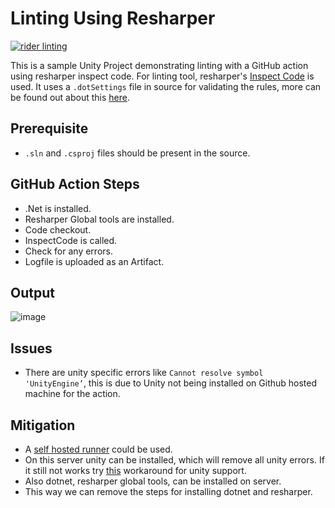 # Linting Using Resharper
[![rider linting](https://github.com/rYuuk/unity-resharper-linting/actions/workflows/linting.yml/badge.svg)](https://github.com/rYuuk/unity-resharper-linting/actions/workflows/linting.yml)

This is a sample Unity Project demonstrating linting with a GitHub action using resharper inspect code. 
For linting tool, resharper's [Inspect Code](https://www.jetbrains.com/help/resharper/InspectCode.html) is used. 
It uses a `.dotSettings` file in source for validating the rules, more can be found out about this [here](https://www.jetbrains.com/help/rider/InspectCode.html#configuring-inspectcode-with-dotsettings).

## Prerequisite
- `.sln` and `.csproj` files should be present in the source.

## GitHub Action Steps 
- .Net is installed.
- Resharper Global tools are installed.
- Code checkout.
- InspectCode is called.
- Check for any errors.
- Logfile is uploaded as an Artifact. 

## Output 
![image](https://user-images.githubusercontent.com/1121080/179028263-9390662d-24c1-427e-a1a3-cd612bd188af.png)

## Issues
- There are unity specific errors like `Cannot resolve symbol 'UnityEngine’`, this is due to Unity not being installed on Github hosted machine for the action.

## Mitigation
- A [self hosted runner](https://docs.github.com/en/actions/hosting-your-own-runners/about-self-hosted-runners) could be used.
- On this server unity can be installed, which will remove all unity errors. If it still not works try [this](https://youtrack.jetbrains.com/issue/RSRP-480424/Missing-Unity-support-in-Command-line-tools-202013#focus=Comments-27-4286883.0-0) workaround for unity support.
- Also dotnet, resharper global tools, can be installed on server.
- This way we can remove the steps for installing dotnet and resharper.
